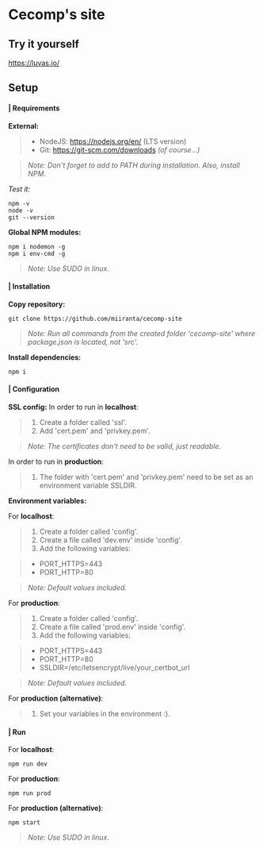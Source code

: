 # Cecomp's site


## Try it yourself
<https://luvas.io/>


## Setup


#### | Requirements


**External:**
>- NodeJS: https://nodejs.org/en/ (LTS version)
>- Git:    https://git-scm.com/downloads *(of course...)*

>*Note: Don't forget to add to PATH during installation. Also, install NPM.*

*Test it:*
~~~
npm -v
node -v
git --version
~~~


**Global NPM modules:**
~~~
npm i nodemon -g
npm i env-cmd -g
~~~
>*Note: Use SUDO in linux.*



#### | Installation

**Copy repository:**
~~~
git clone https://github.com/miiranta/cecomp-site
~~~

>*Note: Run all commands from the created folder 'cecomp-site' where package.json is located, not 'src'.*

**Install dependencies:**
~~~
npm i
~~~



#### | Configuration

**SSL config:**
In order to run in **localhost**:
>1. Create a folder called 'ssl'.
>2. Add 'cert.pem' and 'privkey.pem'.

>*Note: The certificates don't need to be valid, just readable.*

In order to run in **production**:
>1. The folder with 'cert.pem' and 'privkey.pem' need to be set as an environment variable SSLDIR.



**Environment variables:**

For **localhost**:
>1. Create a folder called 'config'.
>2. Create a file called 'dev.env' inside 'config'.
>3. Add the following variables:

>- PORT_HTTPS=443
>- PORT_HTTP=80

>*Note: Default values included.*


For **production**:
>1. Create a folder called 'config'.
>2. Create a file called 'prod.env' inside 'config'.
>3. Add the following variables:

>- PORT_HTTPS=443
>- PORT_HTTP=80
>- SSLDIR=/etc/letsencrypt/live/your_certbot_url

>*Note: Default values included.*

For **production (alternative)**:
>1. Set your variables in the environment :).



#### | Run

For **localhost**:
~~~
npm run dev
~~~

For **production**:
~~~
npm run prod
~~~

For **production (alternative)**:
~~~
npm start
~~~

>*Note: Use SUDO in linux.*